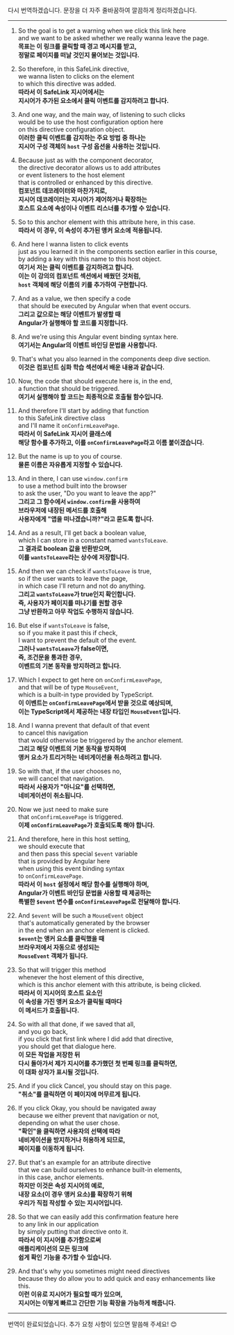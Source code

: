 다시 번역하겠습니다. 문장을 더 자주 줄바꿈하여 깔끔하게 정리하겠습니다.

---

1. So the goal is to get a warning when we click this link here  
   and we want to be asked whether we really wanna leave the page.  
   **목표는 이 링크를 클릭할 때 경고 메시지를 받고,  
   정말로 페이지를 떠날 것인지 물어보는 것입니다.**

2. So therefore, in this SafeLink directive,  
   we wanna listen to clicks on the element  
   to which this directive was added.  
   **따라서 이 SafeLink 지시어에서는  
   지시어가 추가된 요소에서 클릭 이벤트를 감지하려고 합니다.**

3. And one way, and the main way, of listening to such clicks  
   would be to use the host configuration option here  
   on this directive configuration object.  
   **이러한 클릭 이벤트를 감지하는 주요 방법 중 하나는  
   지시어 구성 객체의 `host` 구성 옵션을 사용하는 것입니다.**

4. Because just as with the component decorator,  
   the directive decorator allows us to add attributes  
   or event listeners to the host element  
   that is controlled or enhanced by this directive.  
   **컴포넌트 데코레이터와 마찬가지로,  
   지시어 데코레이터는 지시어가 제어하거나 확장하는  
   호스트 요소에 속성이나 이벤트 리스너를 추가할 수 있습니다.**

5. So to this anchor element with this attribute here, in this case.  
   **따라서 이 경우, 이 속성이 추가된 앵커 요소에 적용됩니다.**

6. And here I wanna listen to click events  
   just as you learned it in the components section earlier in this course,  
   by adding a key with this name to this host object.  
   **여기서 저는 클릭 이벤트를 감지하려고 합니다.  
   이는 이 강의의 컴포넌트 섹션에서 배웠던 것처럼,  
   `host` 객체에 해당 이름의 키를 추가하여 구현합니다.**

7. And as a value, we then specify a code  
   that should be executed by Angular when that event occurs.  
   **그리고 값으로는 해당 이벤트가 발생할 때  
   Angular가 실행해야 할 코드를 지정합니다.**

8. And we're using this Angular event binding syntax here.  
   **여기서는 Angular의 이벤트 바인딩 문법을 사용합니다.**

9. That's what you also learned in the components deep dive section.  
   **이것은 컴포넌트 심화 학습 섹션에서 배운 내용과 같습니다.**

10. Now, the code that should execute here is, in the end,  
    a function that should be triggered.  
    **여기서 실행해야 할 코드는 최종적으로 호출될 함수입니다.**

11. And therefore I'll start by adding that function  
    to this SafeLink directive class  
    and I'll name it `onConfirmLeavePage`.  
    **따라서 이 SafeLink 지시어 클래스에  
    해당 함수를 추가하고, 이를 `onConfirmLeavePage`라고 이름 붙이겠습니다.**

12. But the name is up to you of course.  
    **물론 이름은 자유롭게 지정할 수 있습니다.**

13. And in there, I can use `window.confirm`  
    to use a method built into the browser  
    to ask the user, "Do you want to leave the app?"  
    **그리고 그 함수에서 `window.confirm`을 사용하여  
    브라우저에 내장된 메서드를 호출해  
    사용자에게 "앱을 떠나겠습니까?"라고 묻도록 합니다.**

14. And as a result, I'll get back a boolean value,  
    which I can store in a constant named `wantsToLeave`.  
    **그 결과로 boolean 값을 반환받으며,  
    이를 `wantsToLeave`라는 상수에 저장합니다.**

15. And then we can check if `wantsToLeave` is true,  
    so if the user wants to leave the page,  
    in which case I'll return and not do anything.  
    **그리고 `wantsToLeave`가 true인지 확인합니다.  
    즉, 사용자가 페이지를 떠나기를 원할 경우  
    그냥 반환하고 아무 작업도 수행하지 않습니다.**

16. But else if `wantsToLeave` is false,  
    so if you make it past this if check,  
    I want to prevent the default of the event.  
    **그러나 `wantsToLeave`가 false이면,  
    즉, 조건문을 통과한 경우,  
    이벤트의 기본 동작을 방지하려고 합니다.**

17. Which I expect to get here on `onConfirmLeavePage`,  
    and that will be of type `MouseEvent`,  
    which is a built-in type provided by TypeScript.  
    **이 이벤트는 `onConfirmLeavePage`에서 받을 것으로 예상되며,  
    이는 TypeScript에서 제공하는 내장 타입인 `MouseEvent`입니다.**

18. And I wanna prevent that default of that event  
    to cancel this navigation  
    that would otherwise be triggered by the anchor element.  
    **그리고 해당 이벤트의 기본 동작을 방지하여  
    앵커 요소가 트리거하는 네비게이션을 취소하려고 합니다.**

19. So with that, if the user chooses no,  
    we will cancel that navigation.  
    **따라서 사용자가 "아니요"를 선택하면,  
    네비게이션이 취소됩니다.**

20. Now we just need to make sure  
    that `onConfirmLeavePage` is triggered.  
    **이제 `onConfirmLeavePage`가 호출되도록 해야 합니다.**

21. And therefore, here in this host setting,  
    we should execute that  
    and then pass this special `$event` variable  
    that is provided by Angular here  
    when using this event binding syntax  
    to `onConfirmLeavePage`.  
    **따라서 이 `host` 설정에서 해당 함수를 실행해야 하며,  
    Angular가 이벤트 바인딩 문법을 사용할 때 제공하는  
    특별한 `$event` 변수를 `onConfirmLeavePage`로 전달해야 합니다.**

22. And `$event` will be such a `MouseEvent` object  
    that's automatically generated by the browser  
    in the end when an anchor element is clicked.  
    **`$event`는 앵커 요소를 클릭했을 때  
    브라우저에서 자동으로 생성되는  
    `MouseEvent` 객체가 됩니다.**

23. So that will trigger this method  
    whenever the host element of this directive,  
    which is this anchor element with this attribute, is being clicked.  
    **따라서 이 지시어의 호스트 요소인  
    이 속성을 가진 앵커 요소가 클릭될 때마다  
    이 메서드가 호출됩니다.**

24. So with all that done, if we saved that all,  
    and you go back,  
    if you click that first link where I did add that directive,  
    you should get that dialogue here.  
    **이 모든 작업을 저장한 뒤  
    다시 돌아가서 제가 지시어를 추가했던 첫 번째 링크를 클릭하면,  
    이 대화 상자가 표시될 것입니다.**

25. And if you click Cancel, you should stay on this page.  
    **"취소"를 클릭하면 이 페이지에 머무르게 됩니다.**

26. If you click Okay, you should be navigated away  
    because we either prevent that navigation or not,  
    depending on what the user chose.  
    **"확인"을 클릭하면 사용자의 선택에 따라  
    네비게이션을 방지하거나 허용하게 되므로,  
    페이지를 이동하게 됩니다.**

27. But that's an example for an attribute directive  
    that we can build ourselves to enhance built-in elements,  
    in this case, anchor elements.  
    **하지만 이것은 속성 지시어의 예로,  
    내장 요소(이 경우 앵커 요소)를 확장하기 위해  
    우리가 직접 작성할 수 있는 지시어입니다.**

28. So that we can easily add this confirmation feature here  
    to any link in our application  
    by simply putting that directive onto it.  
    **따라서 이 지시어를 추가함으로써  
    애플리케이션의 모든 링크에  
    쉽게 확인 기능을 추가할 수 있습니다.**

29. And that's why you sometimes might need directives  
    because they do allow you to add quick and easy enhancements like this.  
    **이런 이유로 지시어가 필요할 때가 있으며,  
    지시어는 이렇게 빠르고 간단한 기능 확장을 가능하게 해줍니다.**

---

번역이 완료되었습니다. 추가 요청 사항이 있으면 말씀해 주세요! 😊
